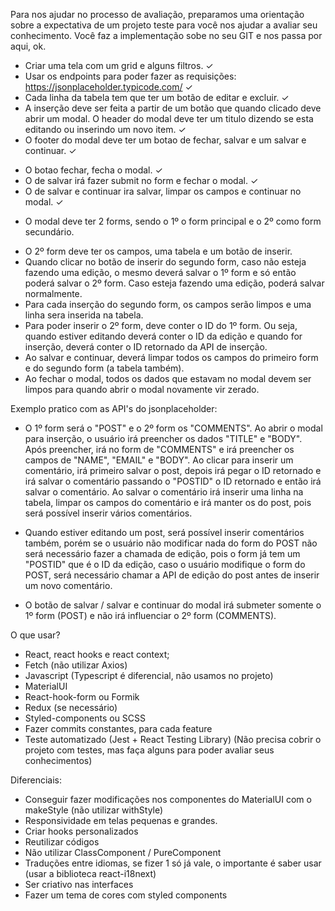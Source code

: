 Para nos ajudar no processo de avaliação, preparamos uma orientação sobre a expectativa de um projeto teste para você nos ajudar a avaliar seu conhecimento. Você faz a implementação sobe no seu GIT e nos passa por aqui, ok.

* Criar uma tela com um grid e alguns filtros.  ✓ 
* Usar os endpoints para poder fazer as requisições: https://jsonplaceholder.typicode.com/  ✓ 
* Cada linha da tabela tem que ter um botão de editar e excluir.  ✓ 
* A inserção deve ser feita a partir de um botão que quando clicado deve abrir um modal. O header do modal deve ter um titulo dizendo se esta editando ou inserindo um novo item. ✓ 
* O footer do modal deve ter um botao de fechar, salvar e um salvar e continuar. ✓
- O botao fechar, fecha o modal. ✓
- O de salvar irá fazer submit no form e fechar o modal. ✓
- O de salvar e continuar ira salvar, limpar os campos e continuar no modal. ✓
* O modal deve ter 2 forms, sendo o 1º o form principal e o 2º como form secundário.
- O 2º form deve ter os campos, uma tabela e um botão de inserir.
- Quando clicar no botão de inserir do segundo form, caso não esteja fazendo uma edição, o mesmo deverá salvar o 1º form e só então poderá salvar o 2º form. Caso esteja fazendo uma edição, poderá salvar normalmente.
- Para cada inserção do segundo form, os campos serão limpos e uma linha sera inserida na tabela.
- Para poder inserir o 2º form, deve conter o ID do 1º form. Ou seja, quando estiver editando deverá conter o ID da edição e quando for inserção, deverá conter o ID retornado da API de inserção.
- Ao salvar e continuar, deverá limpar todos os campos do primeiro form e do segundo form (a tabela também).
- Ao fechar o modal, todos os dados que estavam no modal devem ser limpos para quando abrir o modal novamente vir zerado.

Exemplo pratico com as API's do jsonplaceholder:

* O 1º form será o "POST" e o 2º form os "COMMENTS". Ao abrir o modal para inserção, o usuário irá preencher os dados "TITLE" e "BODY". Após preencher, irá no form de "COMMENTS" e irá preencher os campos de
"NAME", "EMAIL" e "BODY". Ao clicar para inserir um comentário, irá primeiro salvar o post, depois irá pegar o ID retornado e irá salvar o comentário passando o "POSTID" o ID retornado e então irá salvar o comentário.
Ao salvar o comentário irá inserir uma linha na tabela, limpar os campos do comentário e irá manter os do post, pois será possível inserir vários comentários.

* Quando estiver editando um post, será possível inserir comentários também, porém se o usuário não modificar nada do form do POST não será necessário fazer a chamada de edição, pois o form já tem um "POSTID" que é o ID da edição,
caso o usuário modifique o form do POST, será necessário chamar a API de edição do post antes de inserir um novo comentário.

* O botão de salvar / salvar e continuar do modal irá submeter somente o 1º form (POST) e não irá influenciar o 2º form (COMMENTS).

O que usar?
* React, react hooks e react context;
* Fetch (não utilizar Axios)
* Javascript (Typescript é diferencial, não usamos no projeto)
* MaterialUI
* React-hook-form ou Formik
* Redux (se necessário)
* Styled-components ou SCSS
* Fazer commits constantes, para cada feature
* Teste automatizado (Jest + React Testing Library) (Não precisa cobrir o projeto com testes, mas faça alguns para poder avaliar seus conhecimentos)

Diferenciais:
* Conseguir fazer modificações nos componentes do MaterialUI com o makeStyle (não utilizar withStyle)
* Responsividade em telas pequenas e grandes.
* Criar hooks personalizados
* Reutilizar códigos
* Não utilizar ClassComponent / PureComponent
* Traduções entre idiomas, se fizer 1 só já vale, o importante é saber usar (usar a biblioteca react-i18next)
* Ser criativo nas interfaces
* Fazer um tema de cores com styled components